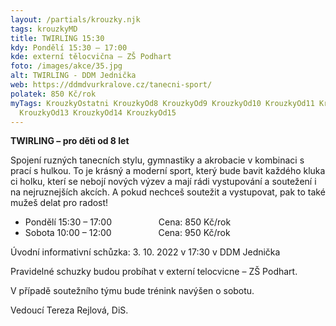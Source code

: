 ```yaml
---
layout: /partials/krouzky.njk
tags: krouzkyMD
title: TWIRLING 15:30
kdy: Pondělí 15:30 – 17:00
kde: externí tělocvična – ZŠ Podhart
foto: /images/akce/35.jpg
alt: TWIRLING - DDM Jednička
web: https://ddmdvurkralove.cz/tanecni-sport/
polatek: 850 Kč/rok
myTags: KrouzkyOstatni KrouzkyOd8 KrouzkyOd9 KrouzkyOd10 KrouzkyOd11 KrouzkyOd12
  KrouzkyOd13 KrouzkyOd14 KrouzkyOd15
---
```

<!--StartFragment-->

**TWIRLING – pro děti od 8 let**

Spojení ruzných tanecních stylu, gymnastiky a akrobacie v kombinaci s prací s hulkou. To je krásný a moderní sport, který bude bavit každého kluka ci holku, kterí se nebojí nových výzev a mají rádi vystupování a soutežení i na nejruznejších akcích. A pokud nechceš soutežit a vystupovat, pak to také mužeš delat pro radost!

* Pondělí 15:30 – 17:00                   Cena: 850 Kč/rok
* Sobota 10:00 – 12:00                   Cena: 950 Kč/rok

Úvodní informativní schůzka: 3. 10. 2022 v 17:30 v DDM Jednička

Pravidelné schuzky budou probíhat v externí telocvicne – ZŠ Podhart.

V případě soutežního týmu bude trénink navýšen o sobotu.

Vedoucí Tereza Rejlová, DiS.

<!--EndFragment-->